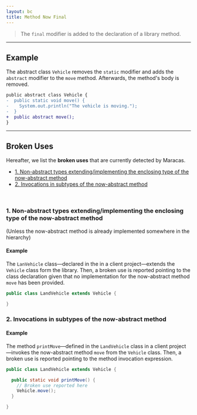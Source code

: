 ```yaml
---
layout: bc
title: Method Now Final
---
```


> The `final` modifier is added to the declaration of a library method.

---

## Example
The abstract class `Vehicle` removes the `static` modifier and adds the `abstract` modifier to the `move` method.
Afterwards, the method's body is removed.

```diff
public abstract class Vehicle {
-  public static void move() {
-    System.out.println("The vehicle is moving.");
-  }
+  public abstract move();
}
```

---

## Broken Uses
Hereafter, we list the **broken uses** that are currently detected by Maracas.

- [1. Non-abstract types extending/implementing the enclosing type of the now-abstract method](#case-1)
- [2. Invocations in subtypes of the now-abstract method](#case-2)

<br>

### 1. Non-abstract types extending/implementing the enclosing type of the now-abstract method <a name="case-1"></a>
(Unless the now-abstract method is already implemented somewhere in the hierarchy)
#### Example
The `LanVehicle` class—declared in the in a client project—extends the `Vehicle` class form the library.
Then, a broken use is reported pointing to the class declaration given that no implementation for the now-abstract method `move` has been provided.

```java
public class LandVehicle extends Vehicle {

}
```


### 2. Invocations in subtypes of the now-abstract method <a name="case-1"></a>
#### Example
The method `printMove`—defined in the `LandVehicle` class in a client project—invokes the now-abstract method `move` from the `Vehicle` class.
Then, a broken use is reported pointing to the method invocation expression.

```java
public class LandVehicle extends Vehicle {

  public static void printMove() {
    // Broken use reported here
    Vehicle.move();
  }

}
```
